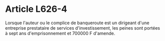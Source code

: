# Article L626-4

Lorsque l'auteur ou le complice de banqueroute est un dirigeant d'une entreprise prestataire de services d'investissement, les peines sont portées à sept ans d'emprisonnement et 700000 F d'amende.